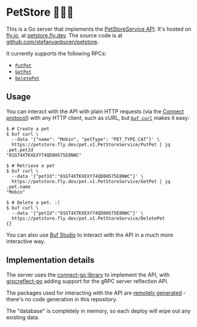 # PetStore 🐶🐱🏪

This is a Go server that implements the [PetStoreService API](https://buf.build/acme/petapis/docs/main:pet.v1#pet.v1.PetStoreService).
It's hosted on [fly.io](https://fly.io), at [petstore.fly.dev](https://petstore.fly.dev).
The source code is at [github.com/stefanvanburen/petstore](https://github.com/stefanvanburen/petstore).

It currently supports the following RPCs:

* [`PutPet`](https://buf.build/acme/petapis/docs/main:pet.v1#pet.v1.PetStoreService.PutPet)
* [`GetPet`](https://buf.build/acme/petapis/docs/main:pet.v1#pet.v1.PetStoreService.GetPet)
* [`DeletePet`](https://buf.build/acme/petapis/docs/main:pet.v1#pet.v1.PetStoreService.DeletePet)

## Usage

You can interact with the API with plain HTTP requests (via the [Connect protocol](https://connectrpc.com/docs/protocol/)) with any HTTP client, such as cURL, but
[`buf curl`](https://buf.build/docs/curl/usage/) makes it easy:

```console
$ # Create a pet
$ buf curl \
  --data '{"name": "Mobin", "petType": "PET_TYPE_CAT"}' \
  https://petstore.fly.dev/pet.v1.PetStoreService/PutPet | jq .pet.petId
"01GT4XTKXEXY74QD8H575E8NWC"

$ # Retrieve a pet
$ buf curl \
  --data '{"petId":"01GT4XTKXEXY74QD8H575E8NWC"}' \
  https://petstore.fly.dev/pet.v1.PetStoreService/GetPet | jq .pet.name
"Mobin"

$ # Delete a pet. :(
$ buf curl \
  --data '{"petId":"01GT4XTKXEXY74QD8H575E8NWC"}' \
  https://petstore.fly.dev/pet.v1.PetStoreService/DeletePet
{}
```

You can also use [Buf Studio](https://buf.build/studio/acme/petapis/pet.v1.PetStoreService/PutPet?target=https%3A%2F%2Fpetstore.fly.dev) to interact with the API in a much more interactive way.

## Implementation details

The server uses the [connect-go library](https://github.com/connectrpc/connect-go) to implement the API, with [grpcreflect-go](https://github.com/connectrpc/grpcreflect-go) adding support for the gRPC server reflection API.

The packages used for interacting with the API are [remotely generated](https://buf.build/docs/bsr/remote-packages/go/) - there's no code generation in this repository.

The "database" is completely in memory, so each deploy will wipe out any existing data.
